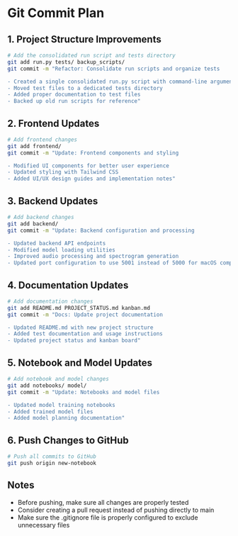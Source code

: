 # Git Commit Plan

## 1. Project Structure Improvements

```bash
# Add the consolidated run script and tests directory
git add run.py tests/ backup_scripts/
git commit -m "Refactor: Consolidate run scripts and organize tests

- Created a single consolidated run.py script with command-line arguments
- Moved test files to a dedicated tests directory
- Added proper documentation to test files
- Backed up old run scripts for reference"
```

## 2. Frontend Updates

```bash
# Add frontend changes
git add frontend/
git commit -m "Update: Frontend components and styling

- Modified UI components for better user experience
- Updated styling with Tailwind CSS
- Added UI/UX design guides and implementation notes"
```

## 3. Backend Updates

```bash
# Add backend changes
git add backend/
git commit -m "Update: Backend configuration and processing

- Updated backend API endpoints
- Modified model loading utilities
- Improved audio processing and spectrogram generation
- Updated port configuration to use 5001 instead of 5000 for macOS compatibility"
```

## 4. Documentation Updates

```bash
# Add documentation changes
git add README.md PROJECT_STATUS.md kanban.md
git commit -m "Docs: Update project documentation

- Updated README.md with new project structure
- Added test documentation and usage instructions
- Updated project status and kanban board"
```

## 5. Notebook and Model Updates

```bash
# Add notebook and model changes
git add notebooks/ model/
git commit -m "Update: Notebooks and model files

- Updated model training notebooks
- Added trained model files
- Added model planning documentation"
```

## 6. Push Changes to GitHub

```bash
# Push all commits to GitHub
git push origin new-notebook
```

## Notes

- Before pushing, make sure all changes are properly tested
- Consider creating a pull request instead of pushing directly to main
- Make sure the .gitignore file is properly configured to exclude unnecessary files